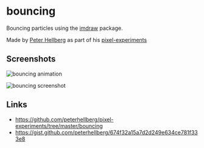 # bouncing

Bouncing particles using the [imdraw](https://godoc.org/github.com/nowakf/pixel/imdraw) package.

Made by [Peter Hellberg](https://github.com/peterhellberg/) as part of his [pixel-experiments](https://github.com/peterhellberg/pixel-experiments)

## Screenshots

![bouncing animation](https://user-images.githubusercontent.com/565124/32401910-7cd87fb2-c119-11e7-8121-7fb46e5e11a8.gif)

![bouncing screenshot](screenshot.png)

## Links

 - https://github.com/peterhellberg/pixel-experiments/tree/master/bouncing
 - https://gist.github.com/peterhellberg/674f32a15a7d2d249e634ce781f333e8
